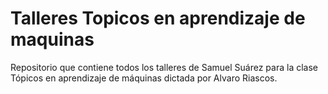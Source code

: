 # Talleres Topicos en aprendizaje de maquinas

Repositorio que contiene todos los talleres de Samuel Suárez para la clase
Tópicos en aprendizaje de máquinas dictada por Alvaro Riascos.
